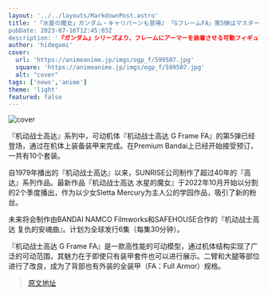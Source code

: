 ```yaml
---
layout: '../../layouts/MarkdownPost.astro'
title: '「水星の魔女」ガンダム・キャリバーンも登場♪ 「GフレームFA」第5弾はマスターガンダム、グフ、Mk-IIがラインナップ
pubDate: 2023-07-16T12:45:03Z
description: '『ガンダム』シリーズより、フレームにアーマーを装着させる可動フィギュア『機動戦士ガンダム GフレームFA』第5弾が登場！
author: 'hidegomi'
cover:
  url: 'https://animeanime.jp/imgs/ogp_f/599507.jpg'
  square: 'https://animeanime.jp/imgs/ogp_f/599507.jpg'
  alt: "cover"
tags: ['news','anime']
theme: 'light'
featured: false
---
```


![cover](https://animeanime.jp/imgs/ogp_f/599507.jpg)

『机动战士高达』系列中，可动机体『机动战士高达 G Frame FA』的第5弹已经登场，通过在机体上装备装甲来完成。在Premium Bandai上已经开始接受预订，一共有10个套装。

自1979年播出的『机动战士高达』以来，SUNRISE公司制作了超过40年的『高达』系列作品。最新作品『机动战士高达 水星的魔女』于2022年10月开始以分割的2个季度播出，作为以少女Sletta Mercury为主人公的学园作品，吸引了新的粉丝。

未来将会制作由BANDAI NAMCO Filmworks和SAFEHOUSE合作的『机动战士高达 复仇的安魂曲』。计划为全球发行6集（每集30分钟）。

『机动战士高达 G Frame FA』是一款高性能的可动模型，通过机体结构实现了广泛的可动范围，其魅力在于即使只有装甲套件也可以进行展示。二臂和大腿等部位进行了改良，成为了背部也有外装的全装甲（FA：Full Armor）规格。

>[原文地址](https://animeanime.jp/article/2023/07/16/78647.html)  